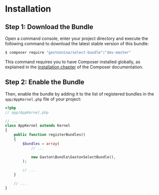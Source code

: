 Installation
============

Step 1: Download the Bundle
---------------------------

Open a command console, enter your project directory and execute the
following command to download the latest stable version of this bundle:

```bash
$ composer require "gastonnina/select-bundle":"dev-master"
```

This command requires you to have Composer installed globally, as explained
in the [installation chapter](https://getcomposer.org/doc/00-intro.md)
of the Composer documentation.

Step 2: Enable the Bundle
-------------------------

Then, enable the bundle by adding it to the list of registered bundles
in the `app/AppKernel.php` file of your project:

```php
<?php
// app/AppKernel.php

// ...
class AppKernel extends Kernel
{
    public function registerBundles()
    {
        $bundles = array(
            // ...

            new Gaston\Bundle\GastonSelectBundle(),
        );

        // ...
    }

    // ...
}
```
